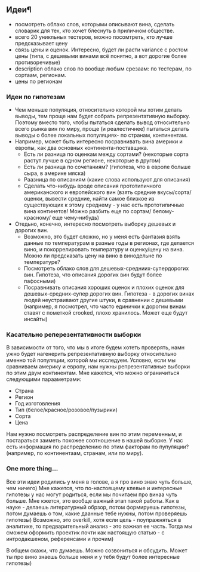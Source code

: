 ## Идеи¶

* посмотреть облако слов, которыми описывают вина, сделать словарик для тех, кто хочет блеснуть в приличном обществе.
* всего 20 уникльных тестеров, можно посомтреть, кто лучше предсказывает цену
* связь цены и оценок. Интересно, будет ли расти variance с ростом цены (типа, с дешевыми винами всё понятно, а вот дорогие более противоречивые)
* description облако слов по вообще любым срезаам: по тестерам, по сортаам, регионам.
* цены по регионам

### Идеи по гипотезам

* Чем меньше популяция, относительно которой мы хотим делать выводы, тем проще нам будет собрать репрезентативную выборку. Поэтому вместо того, чтобы пытаться сделать вывод относительно всего рынка вин по миру, проще (и реалестичнее) пытаться делать выводы о более локальных популяциях- по странам, континентам.
* Например, может быть интересно посравнивать вина америки и европы, как два основных континента-поставщика.
    * Есть ли разница по оценкам между сортами? (некоторые сорта растут лучше в одном регионе, некоторые в другом)
    * Есть ли разница по сочетаниям? (гипотеза, что в европе больше сыра, в америке мяска)
    * Раазница по описаниям (какие слова используют для описания)
    * Сделать что-нибудь вроде описания прототипичного американского и европейского вин (взять средние вкусы/сорта/оценки, вывести средние, найти самое близкое из существующих к этому среднему - у нас есть прототипичные вина континетов! Можно разбить еще по сортам/ белому-красному/ еще чему-нибудь)
* Отедьно, конечно, интересно посмотреть выборку дешевых и дорогих вин.
    * Возможно, это будет сложно, но у меня есть фантазия взять данные по температурам в разные годы в регионах, где делается вино, и покоррелировать температуру и оценку/цену на вина. Можно ли предсказать цену на вино в винодельне по температуре?
    * Посмотреть облако слов для дешевых-средниих-супердорогих вин. Гипотеза, что описания дорогих вин будут более пафосными)
    * Посравнивать описания хороших оценок и плохих оценок для дешевых-средних-супер дорогих вин. Гипотеза - в дорогих винах людей неустраивают другие штуки, в сравнении с дешевыми (например, я посмотрел, что часто единички к дорогим винам ставят с пометкой crooked, плохо хранилось. Может еще будут инсайты)
    
### Касательно реперезентативности выборки

В зависимости от того, что мы в итоге будем хотеть проверять, намн ужно будет нагенерить репрезентативную выборку относительно именно той популяции, которой мы исследуем. Условно, если мы сравниваем америку и европу, нам нужны репрезентативные выборки по этим двум континентам. Мне кажется, что можно ограничиться следующими парааметрами:
* Страна
* Регион
* Год изготовления
* Тип (белое/красное/розовое/пузырики)
* Сорта
* Цена 

Нам нужно посмотреть распределение вин по этим переменным, и постараться заиметь похожее соотношение в нашей выборке. У нас есть информация по распределению по этим факторам по пупуляции? (например, по континентаам, странам, или по миру).

### One more thing...

Все эти идеи родились у меня в голове, а я про вино знаю чуть больше, чем ничего) Мне кажется, что по-настоящему клевые и интересные гипотезы у нас могут родиться, если мы почитаем про винаа чуть больше. Мне кжется, это вообще важный этап такой работы. Как в науке - делаешь литературный обрзор, потом формируешь гипотезы, потом думаешь о том, какие даанные тебе нужны, потом проверяешь гипотезы) Возможно, это overkill, хотя если цель - поупражняться в аналитике, то предварительный анализ - это важная ее часть. Тогда мы сможем оформить проектик почти как настоящую статью - с интродакшеном, референсами и прочим)


В общем скажи, что думаешь. Можно созвониться и обсудить. Может ты про вино знаешь больше меня и у тебя будут более интересные гипотезы)